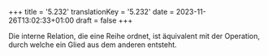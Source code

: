 +++
title = '5.232'
translationKey = '5.232'
date = 2023-11-26T13:02:33+01:00
draft = false
+++

Die interne Relation, die eine Reihe ordnet, ist äquivalent mit der Operation, durch welche ein Glied aus dem anderen entsteht.
